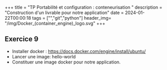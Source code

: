 +++
title = "TP Portabilité et configuration : conteneurisation "
description = "Construction d'un livrable pour notre application"
date = 2024-01-22T00:00:18
tags = ["","git","python"]
header_img= "/img/Docker_(container_engine)_logo.svg"
+++

## Exercice 9
- Installer docker : https://docs.docker.com/engine/install/ubuntu/
- Lancer une image: hello-world
- Constituer une image docker pour notre application. 
